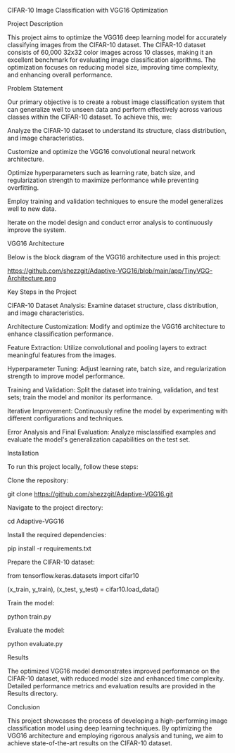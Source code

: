 CIFAR-10 Image Classification with VGG16 Optimization

Project Description

This project aims to optimize the VGG16 deep learning model for accurately classifying images from the CIFAR-10 dataset. The CIFAR-10 dataset consists of 60,000 32x32 color images across 10 classes, making it an excellent benchmark for evaluating image classification algorithms. The optimization focuses on reducing model size, improving time complexity, and enhancing overall performance.

Problem Statement

Our primary objective is to create a robust image classification system that can generalize well to unseen data and perform effectively across various classes within the CIFAR-10 dataset. To achieve this, we:

Analyze the CIFAR-10 dataset to understand its structure, class distribution, and image characteristics.

Customize and optimize the VGG16 convolutional neural network architecture.

Optimize hyperparameters such as learning rate, batch size, and regularization strength to maximize performance while preventing overfitting.

Employ training and validation techniques to ensure the model generalizes well to new data.

Iterate on the model design and conduct error analysis to continuously improve the system.

VGG16 Architecture

Below is the block diagram of the VGG16 architecture used in this project:

https://github.com/shezzgit/Adaptive-VGG16/blob/main/app/TinyVGG-Architecture.png

Key Steps in the Project

CIFAR-10 Dataset Analysis: Examine dataset structure, class distribution, and image characteristics.

Architecture Customization: Modify and optimize the VGG16 architecture to enhance classification performance.

Feature Extraction: Utilize convolutional and pooling layers to extract meaningful features from the images.

Hyperparameter Tuning: Adjust learning rate, batch size, and regularization strength to improve model performance.

Training and Validation: Split the dataset into training, validation, and test sets; train the model and monitor its performance.

Iterative Improvement: Continuously refine the model by experimenting with different configurations and techniques.

Error Analysis and Final Evaluation: Analyze misclassified examples and evaluate the model's generalization capabilities on the test set.

Installation

To run this project locally, follow these steps:

Clone the repository:

git clone https://github.com/shezzgit/Adaptive-VGG16.git

Navigate to the project directory:

cd Adaptive-VGG16

Install the required dependencies:

pip install -r requirements.txt

Prepare the CIFAR-10 dataset:

from tensorflow.keras.datasets import cifar10

(x_train, y_train), (x_test, y_test) = cifar10.load_data()

Train the model:

python train.py

Evaluate the model:

python evaluate.py

Results

The optimized VGG16 model demonstrates improved performance on the CIFAR-10 dataset, with reduced model size and enhanced time complexity. Detailed performance metrics and evaluation results are provided in the Results directory.

Conclusion

This project showcases the process of developing a high-performing image classification model using deep learning techniques. By optimizing the VGG16 architecture and employing rigorous analysis and tuning, we aim to achieve state-of-the-art results on the CIFAR-10 dataset.

